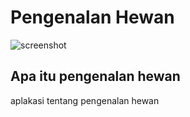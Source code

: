 # Pengenalan Hewan
![screenshot](http://agusharyanto.net/wordpress/wp-content/uploads/2015/06/sc1.png)

## Apa itu pengenalan hewan 
aplakasi tentang pengenalan hewan
